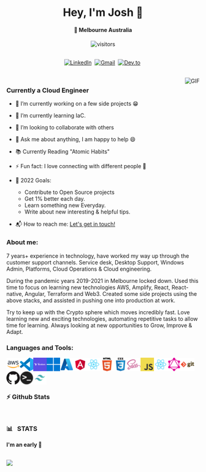   <p>
  <h1 align="center"><b>Hey, I'm Josh 👋</b></h1>
</p>

<p>
  <h4 align="center"><b>🌆 Melbourne Australia</b></h4>
</p>

<p align="center">
    <img align="center" alt="visitors" src="https://gpvc.arturio.dev/josh-vincent" />
</p>

<p align="center">
<br>
<a href="https://www.linkedin.com/in/jvinnie/"><img src="https://img.shields.io/badge/linkedin-%230077B5.svg?&style=for-the-badge&logo=linkedin&logoColor=white" alt="LinkedIn" /></a>&nbsp;
<a href="mailto:0xVinnie@pm.me.com?subject=Hola%Josh"><img src="https://img.shields.io/badge/gmail-%23D14836.svg?&style=for-the-badge&logo=gmail&logoColor=white" alt="Gmail"/></a>&nbsp;
<a href="https://dev.to/joshvincent/"><img width="35px" src="https://dev-to-uploads.s3.amazonaws.com/uploads/logos/resized_logo_UQww2soKuUsjaOGNB38o.png" alt="Dev.to" /></a>&nbsp;

<!--<a href="https://josh-vincent.github.io/"><img alt="Website" src="https://img.shields.io/website?style=for-the-badge&up_message=portfolio&url=https%3A%2F%2Fkkvanonymous.github.io%2F"></a>-->
</p>

<br>

<img align="right" height="270px" alt="GIF" src="https://i.pinimg.com/originals/e4/26/70/e426702edf874b181aced1e2fa5c6cde.gif" />

### Currently a Cloud Engineer
- 🔭 I’m currently working on a few side projects :grin:
- 🌱 I’m currently learning IaC.

- 👯 I’m looking to collaborate with others

- 💬 Ask me about anything, I am happy to help :smile:

- 📚 Currently Reading "Atomic Habits"

- ⚡ Fun fact: I love connecting with different people :raised_hands:

- 🥅 2022 Goals:
  - Contribute to Open Source projects
  - Get 1% better each day.
  - Learn something new Everyday.
  - Write about new interesting & helpful tips.


- 📬 How to reach me: [Let's get in touch!][linkedin]

### About me:
7 years+ experience in technology, have worked my way up through the customer support channels.
Service desk, Desktop Support, Windows Admin, Platforms, Cloud Operations & Cloud engineering.

During the pandemic years 2019-2021 in Melbourne locked down.
Used this time to focus on learning new technologies AWS, Amplify, React, React-native, Angular, Terraform and Web3.
Created some side projects using the above stacks, and assisted in pushing one into production at work.

Try to keep up with the Crypto sphere which moves incredibly fast.
Love learning new and exciting technologies, automating repetitive tasks to allow time for learning.
Always looking at new opportunities to Grow, Improve & Adapt.

### Languages and Tools:
<img align="left" alt="AWS" width="35px" src="https://raw.githubusercontent.com/github/explore/80688e429a7d4ef2fca1e82350fe8e3517d3494d/topics/aws/aws.png" />
<img align="left" alt="Visual Studio Code" width="35px" src="https://raw.githubusercontent.com/github/explore/80688e429a7d4ef2fca1e82350fe8e3517d3494d/topics/visual-studio-code/visual-studio-code.png" />
<img align="left" alt="Terraform" width="35px" src="https://raw.githubusercontent.com/github/explore/80688e429a7d4ef2fca1e82350fe8e3517d3494d/topics/terraform/terraform.png" />
<img align="left" alt="Terraform" width="35px" src="https://raw.githubusercontent.com/github/explore/80688e429a7d4ef2fca1e82350fe8e3517d3494d/topics/windows/windows.png" />
<img align="left" alt="Terraform" width="35px" src="https://raw.githubusercontent.com/github/explore/80688e429a7d4ef2fca1e82350fe8e3517d3494d/topics/azure/azure.png" />
<img align="left" alt="Angular" width="35px" src="https://raw.githubusercontent.com/github/explore/80688e429a7d4ef2fca1e82350fe8e3517d3494d/topics/angular/angular.png" />
<img align="left" alt="React" width="35px" src="https://raw.githubusercontent.com/github/explore/80688e429a7d4ef2fca1e82350fe8e3517d3494d/topics/react-native/react-native.png" />
<img align="left" alt="HTML5" width="35px" src="https://raw.githubusercontent.com/github/explore/80688e429a7d4ef2fca1e82350fe8e3517d3494d/topics/html/html.png" />
<img align="left" alt="CSS3" width="35px" src="https://raw.githubusercontent.com/github/explore/80688e429a7d4ef2fca1e82350fe8e3517d3494d/topics/css/css.png" />
<img align="left" alt="Sass" width="35px" src="https://raw.githubusercontent.com/github/explore/80688e429a7d4ef2fca1e82350fe8e3517d3494d/topics/sass/sass.png" />
<img align="left" alt="JavaScript" width="35px" src="https://raw.githubusercontent.com/github/explore/80688e429a7d4ef2fca1e82350fe8e3517d3494d/topics/javascript/javascript.png" />
<img align="left" alt="React" width="35px" src="https://raw.githubusercontent.com/github/explore/80688e429a7d4ef2fca1e82350fe8e3517d3494d/topics/react/react.png" />
<img align="left" alt="GraphQL" width="35px" src="https://raw.githubusercontent.com/github/explore/80688e429a7d4ef2fca1e82350fe8e3517d3494d/topics/graphql/graphql.png" />
<img align="left" alt="Git" width="35px" src="https://raw.githubusercontent.com/github/explore/80688e429a7d4ef2fca1e82350fe8e3517d3494d/topics/git/git.png" />
<img align="left" alt="GitHub" width="35px" src="https://raw.githubusercontent.com/github/explore/78df643247d429f6cc873026c0622819ad797942/topics/github/github.png" />
<img align="left" alt="Terminal" width="35px" src="https://raw.githubusercontent.com/github/explore/80688e429a7d4ef2fca1e82350fe8e3517d3494d/topics/terminal/terminal.png" />
<img align="left" alt="Tailwind" width="35px" src="https://raw.githubusercontent.com/github/explore/80688e429a7d4ef2fca1e82350fe8e3517d3494d/topics/tailwind/tailwind.png" />
<br>
<br>
<br>
<br>

<!--
<details>
  <summary>:zap: Github Stats</summary>
<p align='center'>
  <img align="center" src="https://github-readme-stats.vercel.app/api?username=josh-vincent&show_icons=true&title_color=fff&icon_color=79ff97&text_color=efefef&bg_color=24292e" alt="Lakshya's Github Stats">
</p>
<br>
<p align='center'>
  <img align="center" src="https://github-readme-stats.vercel.app/api/top-langs/?username=josh-vincent&show_icons=true&hide_border=true&theme=radical">
</p>
</details> -->


### :zap: Github Stats


<!-- stats

<br>

### :zap: Recent Github Activity

<!--START_SECTION:activity-->
<!--END_SECTION:activity-->

<br>

### 📊 &nbsp; STATS

<!--START_SECTION_LINES_OF_CODE:readme-info-->

<!--END_SECTION_LINES_OF_CODE:readme-info-->

<!--START_SECTION_DAILY_COMMIT:readme-info-->
**I'm an early 🐤**


<!--END_SECTION_DAILY_COMMIT:readme-info-->


<br>

<div align="center">
</div><img src="https://github.com/punitkmryh/punitkmryh/blob/master/wave.svg" />

<!--[website]: -->
[twitter]: https://twitter.com/jvinnie
[linkedin]: https://www.linkedin.com/in/jvinnie
